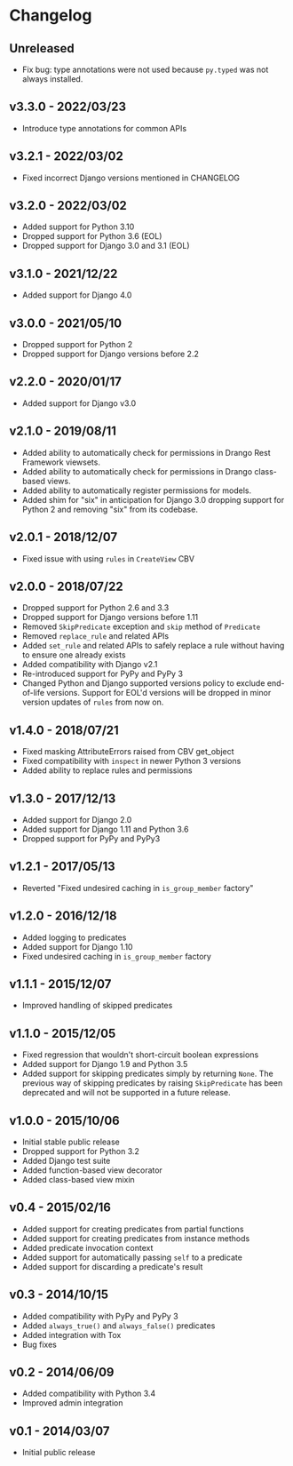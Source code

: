 Changelog
=========

## Unreleased

- Fix bug: type annotations were not used because ``py.typed`` was not always
  installed.

## v3.3.0 - 2022/03/23

- Introduce type annotations for common APIs

## v3.2.1 - 2022/03/02

- Fixed incorrect Django versions mentioned in CHANGELOG

## v3.2.0 - 2022/03/02

- Added support for Python 3.10
- Dropped support for Python 3.6 (EOL)
- Dropped support for Django 3.0 and 3.1 (EOL)

## v3.1.0 - 2021/12/22

- Added support for Django 4.0

## v3.0.0 - 2021/05/10

- Dropped support for Python 2
- Dropped support for Django versions before 2.2

## v2.2.0 - 2020/01/17

- Added support for Django v3.0

## v2.1.0 - 2019/08/11

- Added ability to automatically check for permissions in Drango Rest Framework
  viewsets.
- Added ability to automatically check for permissions in Drango class-based
  views.
- Added ability to automatically register permissions for models.
- Added shim for "six" in anticipation for Django 3.0 dropping support for
  Python 2 and removing "six" from its codebase.

## v2.0.1 - 2018/12/07

- Fixed issue with using ``rules`` in ``CreateView`` CBV

## v2.0.0 - 2018/07/22

- Dropped support for Python 2.6 and 3.3
- Dropped support for Django versions before 1.11
- Removed ``SkipPredicate`` exception and ``skip`` method of ``Predicate``
- Removed ``replace_rule`` and related APIs
- Added ``set_rule`` and related APIs to safely replace a rule without having
  to ensure one already exists
- Added compatibility with Django v2.1
- Re-introduced support for PyPy and PyPy 3
- Changed Python and Django supported versions policy to exclude end-of-life
  versions. Support for EOL'd versions will be dropped in minor version
  updates of ``rules`` from now on.

## v1.4.0 - 2018/07/21

- Fixed masking AttributeErrors raised from CBV get_object
- Fixed compatibility with `inspect` in newer Python 3 versions
- Added ability to replace rules and permissions

## v1.3.0 - 2017/12/13

- Added support for Django 2.0
- Added support for Django 1.11 and Python 3.6
- Dropped support for PyPy and PyPy3

## v1.2.1 - 2017/05/13

- Reverted "Fixed undesired caching in `is_group_member` factory"

## v1.2.0 - 2016/12/18

- Added logging to predicates
- Added support for Django 1.10
- Fixed undesired caching in `is_group_member` factory

## v1.1.1 - 2015/12/07

- Improved handling of skipped predicates

## v1.1.0 - 2015/12/05

- Fixed regression that wouldn't short-circuit boolean expressions
- Added support for Django 1.9 and Python 3.5
- Added support for skipping predicates simply by returning `None`.
  The previous way of skipping predicates by raising `SkipPredicate`
  has been deprecated and will not be supported in a future release.

## v1.0.0 - 2015/10/06

- Initial stable public release
- Dropped support for Python 3.2
- Added Django test suite
- Added function-based view decorator
- Added class-based view mixin

## v0.4 - 2015/02/16

- Added support for creating predicates from partial functions
- Added support for creating predicates from instance methods
- Added predicate invocation context
- Added support for automatically passing `self` to a predicate
- Added support for discarding a predicate's result

## v0.3 - 2014/10/15

- Added compatibility with PyPy and PyPy 3
- Added `always_true()` and `always_false()` predicates
- Added integration with Tox
- Bug fixes

## v0.2 - 2014/06/09

- Added compatibility with Python 3.4
- Improved admin integration

## v0.1 - 2014/03/07

- Initial public release
